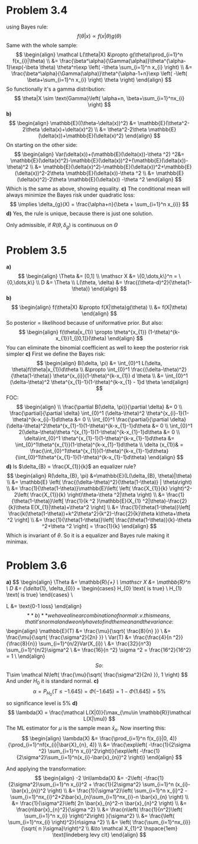 # Problem 3.4
using Bayes rule:
$$
f(\theta|x) \propto  f(x|\theta)g(\theta)
$$
Same with the whole sample:
$$
\begin{align}
\mathcal L(\theta|X) &\propto g(\theta)\prod_{i=1}^n f(x_{i}|\theta) \\
&= \frac{\beta^\alpha}{\Gamma(\alpha)}\theta^{\alpha-1}\exp(-\beta \theta) \theta^n\exp \left( -\theta \sum_{i=1}^n x_{i} \right)   \\
&= \frac{\beta^\alpha}{\Gamma(\alpha)}\theta^{\alpha-1+n}\exp \left( -\left( \beta+\sum_{i=1}^n x_{i} \right)  \theta \right) 
\end{align}
$$
So functionally it's a gamma distribution:
$$
\theta|X \sim \text{Gamma}\left( \alpha+n, \beta+\sum_{i=1}^nx_{i} \right)
$$
**b)**
$$
\begin{align}
\mathbb{E}((\theta-\delta(x))^2) &= \mathbb{E}(\theta^2-2\theta \delta(x)+\delta(x)^2) \\
&= \theta^2-2\theta \mathbb{E}(\delta(x))+\mathbb{E}(\delta(x)^2)
\end{align}
$$
On starting on the other side:
$$
\begin{align}
Var(\delta(x))+(\mathbb{E}(\delta(x))-\theta ^2) ^2&= \mathbb{E}(\delta(x)^2)-\mathbb{E}(\delta(x))^2+(\mathbb{E}(\delta(x))-\theta)^2 \\
&= \mathbb{E}(\delta(x)^2)-\mathbb{E}(\delta(x))^2+\mathbb{E}(\delta(x))^2-2\theta \mathbb{E}(\delta(x))-\theta ^2 \\
&= \mathbb{E}(\delta(x)^2)-2\theta \mathbb{E}(\delta(x)) -\theta ^2
\end{align}
$$
Which is the same as above, showing equality.
**c)**
The conditional mean will always minimize the Bayes risk under quadratic loss:
$$
\implies \delta_{g}(X) = \frac{\alpha+n}{\beta + \sum_{i=1}^n x_{i}}
$$
**d)**
Yes, the rule is unique, because there is just one solution.

Only admissible, if $R(\theta,\delta_{g})$ is continuous on $\Theta$

# Problem 3.5
**a)**
$$
\begin{align}
\Theta &= [0,1] \\
\mathscr X &= \{0,\dots,k\}^n = \{0,\dots,k\} \\
D &= \Theta \\
L(\theta, \delta) &= \frac{(\theta-d)^2}{\theta(1-\theta)}
\end{align}
$$
**b)**
$$
\begin{align}  
f(\theta|X) &\propto f(X|\theta)g(\theta) \\
&= f(X|\theta)
\end{align}
$$
So posterior = likelihood because of uniformative prior. But also:
$$
\begin{align}
f(\theta|x_{1}) \propto \theta^{x_{1}} (1-\theta)^{k-x_{1}}1_{[0,1]}(\theta)
\end{align}
$$
You can eliminate the binomial coefficient as well to keep the posterior risk simpler
**c)**
First we define the Bayes risk:
$$
\begin{align}
B(\delta, \pi) &= \int_{0}^1 L(\delta, \theta)f(\theta|x_{1})d\theta \\
&\propto \int_{0}^1 \frac{(\delta-\theta)^2}{\theta(1-\theta)} \theta^{x_{i}}(1-\theta)^{k-x_{1}} d \theta  \\
&= \int_{0}^1 (\delta-\theta)^2 \theta^{x_{1}-1}(1-\theta)^{k-x_{1} - 1}d \theta
\end{align}
$$
FOC:
$$
\begin{align} \\
\frac{\partial B(\delta, \pi)}{\partial \delta} &= 0 \\
\frac{\partial}{\partial \delta} \int_{0}^1 (\delta-\theta)^2 \theta^{x_{i}-1}(1-\theta)^{k-x_{i}-1}d\theta &= 0 \\
\int_{0}^1 \frac{\partial}{\partial \delta}(\delta-\theta)^2\theta^{x_{1}-1}(1-\theta)^{k-x_{1}-1}d\theta &=  0 \\ \int_{0}^1 2(\delta-\theta)\theta ^{x_{1}-1}(1-\theta)^{k-x_{1}-1}d\theta &= 0 \\
\delta\int_{0}^1 \theta^{x_{1}-1}(1-\theta)^{k-x_{1}-1}d\theta &= \int_{0}^1\theta^{x_{1}}(1-\theta)^{k-x_{1}-1}d\theta \\
\delta (x_{1})& = \frac{\int_{0}^1\theta^{x_{1}}(1-\theta)^{k-x_{1}-1}d\theta}{\int_{0}^1\theta^{x_{1}-1}(1-\theta)^{k-x_{1}-1}d\theta}
\end{align}
$$
**d)**
Is $\delta_{B} = \frac{X_{1}}{k}$ an equalizer rule?
$$
\begin{align}
R(\delta_{B}, \pi) &=\mathbb{E}(L(\delta_{B}, \theta)|\theta) \\
&= \mathbb{E} \left( \frac{(\delta-\theta)^2}{\theta(1-\theta)} | \theta\right) \\
&= \frac{1}{\theta(1-\theta)}\mathbb{E}\left( \left( \frac{X_{1}}{k} \right)^2- 2\left( \frac{X_{1}}{k} \right)\theta-\theta ^2|\theta  \right) \\
&= \frac{1}{\theta(1-\theta)}\left[ \frac{1}{k ^2 }\mathbb{E}(X_{1} ^2|\theta)-\frac{2}{k}\theta E(X_{1}|\theta)+\theta^2 \right]   \\
&= \frac{1}{\theta(1-\theta)}\left[ \frac{k(\theta(1-\theta))+k^2\theta^2}{k^2}-\frac{2}{k}\theta k\theta+\theta ^2 \right]  \\
&= \frac{1}{\theta(1-\theta)}\left[ \frac{\theta(1-\theta)}{k}-\theta ^2+\theta ^2 \right] = \frac{1}{k} 
\end{align}
$$
Which is invariant of $\theta$. So it is a equalizer and Bayes rule making it minimax. 
# Problem 3.6
**a)**
$$
\begin{align}
\Theta &= \mathbb{R}_{+} \\
\mathscr X &= \mathbb{R}^n \\
D &= \{\delta_{1}, \delta_{0}\} = \begin{cases}
H_{0} \text{ is true} \\
H_{1} \text{ is true}
\end{cases}  \\

L &= \text{0-1 loss}
\end{align}
$$
**b)**
we have a linear combination of normal r.v. this means, that it's normal and we only have to find the mean and the variance:
$$
\begin{align}
\mathbb{E}(T) &= \frac{\mu}{\sqrt{ \frac{8}{n} }}   \\
&= \frac{\mu}{\sqrt{ \frac{\sigma^2}{2n} }} \\
Var(T) &= \frac{\frac{4}{n ^2}}{\frac{8}{n}} \sum_{i=1}^{n/2}Var(X_{i}) \\
&= \frac{32}{n^3} \sum_{i=1}^{n/2}\sigma^2 \\
&= \frac{16}{n ^2} \sigma ^2 = \frac{16^2}{16^2} = 1 \\
\end{align}
$$
So:
$$
T\sim \mathcal N\left( \frac{\mu}{\sqrt{ \frac{\sigma^2}{2n} }}, 1 \right) 
$$
And under $H_{0}$ it is standard normal.
**c)**
$$
\alpha = P_{H_{0}}(T \leq -1.645) = \Phi(-1.645) = 1-\Phi(1.645) = 5\%
$$
so significance level is 5%
**d)**
$$
\lambda(X) = \frac{\mathcal L(X|0)}{\max_{\mu\in \mathbb{R}}\mathcal L(X|\mu)}
$$
The ML estimator for $\mu$ is the sample mean $\bar{x}_{n}$.
Now inserting this:
$$
\begin{align}
\lambda(X) &= \frac{\prod_{i=1}^n f(x_{i}|0, 4)}{\prod_{i=1}^nf(x_{i}|\bar{X}_{n}, 4)} \\
&= \frac{\exp\left( -\frac{1}{2\sigma ^2} \sum_{i=1}^n x_{i}^2\right)}{\exp\left( -\frac{1}{2\sigma^2}\sum_{i=1}^n(x_{i}-\bar{x}_{n})^2 \right)}
\end{align}
$$

And  applying the transformation:
$$
\begin{align}
-2 \ln\lambda(X) &= -2\left( -\frac{1}{2\sigma^2}\sum_{i=1}^n x_{i}^2 + \frac{1}{2\sigma^2} \sum_{i=1}^n (x_{i}-\bar{x}_{n})^2 \right) \\
&= \frac{1}{\sigma^2}\left( \sum_{i=1}^n x_{i}^2 - \sum_{i=1}^nx_{i}^2+2\bar{x}_{n}\sum_{i=1}^nx_{i}-n \bar{x}_{n} \right) \\
&= \frac{1}{\sigma^2}\left( 2n \bar{x}_{n}^2-n \bar{x}_{n}^2 \right) \\
&=  \frac{n\bar{x}_{n}^2}{\sigma ^2} \\
&=  \frac{n\left( \frac{1}{n^2}\left( \sum_{i=1}^n x_{i}  \right)^2\right) }{\sigma^2} \\
&= \frac{\left( \sum_{i=1}^nx_{i} \right)^2}{n\sigma ^2} \\
&= \left( \frac{\sum_{i=1}^nx_{i}}{\sqrt{ n }\sigma}\right)^2 \\
&\to \mathcal X_{1}^2   \hspace{1em} \text{lindeberg levy clt}
\end{align}
$$
